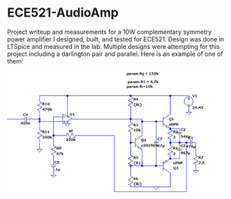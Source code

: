 # ECE521-AudioAmp

Project writeup and measurements for a 10W complementary symmetry power amplifier I designed, built, and tested for ECE521.  Design was done in LTSpice and measured in the lab.  Multiple designs were attempting for this project including a darlington pair and parallel.  Here is an example of one of them:

![Design](design.png)
